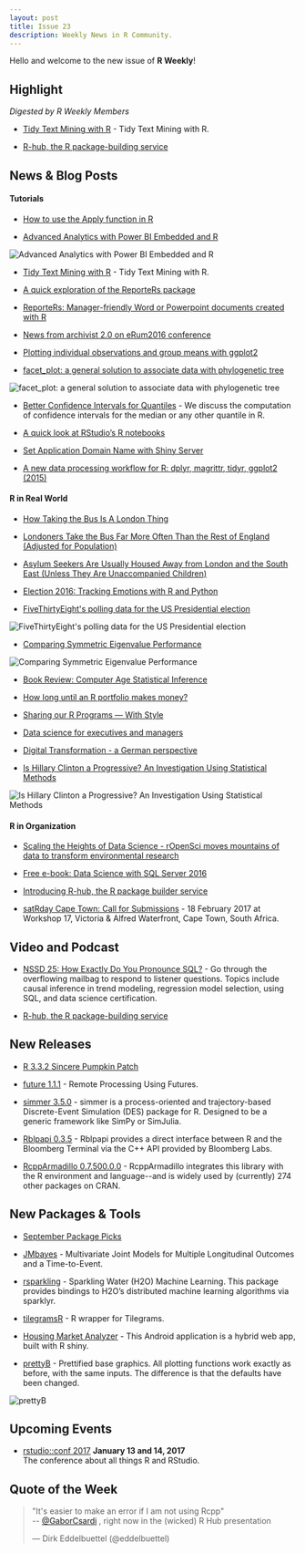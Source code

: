 ```yaml
---
layout: post
title: Issue 23
description: Weekly News in R Community.
---
```


Hello and welcome to the new issue of **R Weekly**!

## Highlight

*Digested by R Weekly Members*

+ [Tidy Text Mining with R](http://juliasilge.com/blog/Tidy-Text-Mining/) - Tidy Text Mining with R.

+ [R-hub, the R package-building service](https://www.r-consortium.org/events/2016/10/11/r-hub-public-beta)

## News & Blog Posts

#### Tutorials

+ [How to use the Apply function in R](http://crained.com/796/how-to-use-the-apply-function-in-r/)

+ [Advanced Analytics with Power BI Embedded and R](https://powerbi.microsoft.com/en-us/blog/r-in-pbie/)

![Advanced Analytics with Power BI Embedded and R](https://powerbicdn.azureedge.net/mediahandler/blog/media/PowerBI/blog/6d4730a1-4b6f-4686-b3ba-fbb368261d91.png)

+ [Tidy Text Mining with R](http://juliasilge.com/blog/Tidy-Text-Mining/) - Tidy Text Mining with R.

+ [A quick exploration of the ReporteRs package](https://statbandit.wordpress.com/2016/10/28/a-quick-exploration-of-reporters/)

+ [ReporteRs: Manager-friendly Word or Powerpoint documents created with R](http://blog.revolutionanalytics.com/2016/10/reporters.html)

+ [News from archivist 2.0 on eRum2016 conference](http://r-addict.com/2016/10/26/archivist-on-eRum2016.html)

+ [Plotting individual observations and group means with ggplot2](https://drsimonj.svbtle.com/plotting-individual-observations-and-group-means-with-ggplot2)

+ [facet_plot: a general solution to associate data with phylogenetic tree](https://guangchuangyu.github.io/2016/10/facet_plot-a-general-solution-to-associate-data-with-phylogenetic-tree/)

![facet_plot: a general solution to associate data with phylogenetic tree](https://guangchuangyu.github.io/blog_images/Bioconductor/ggtree/facet_plot_boxplot2.png)

+ [Better Confidence Intervals for Quantiles](http://staff.math.su.se/hoehle/blog/2016/10/23/quantileCI.html) - We discuss the computation of confidence intervals for the median or any other quantile in R. 

+ [A quick look at RStudio’s R notebooks](http://www.win-vector.com/blog/2016/10/a-quick-look-at-rstudios-r-notebooks/)

+ [Set Application Domain Name with Shiny Server](https://www.r-statistics.com/2016/10/set-application-domain-name-with-shiny-server/)

+ [A new data processing workflow for R: dplyr, magrittr, tidyr, ggplot2 (2015)](http://zevross.com/blog/2015/01/13/a-new-data-processing-workflow-for-r-dplyr-magrittr-tidyr-ggplot2/)

#### R in Real World

+ [How Taking the Bus Is A London Thing](http://rforjournalists.com/2016/10/23/how-taking-the-bus-is-a-london-thing/)

+ [Londoners Take the Bus Far More Often Than the Rest of England (Adjusted for Population)](http://rforjournalists.com/2016/10/24/londoners-take-bus-more-often-adjusted/)

+ [Asylum Seekers Are Usually Housed Away from London and the South East (Unless They Are Unaccompanied Children)](http://rforjournalists.com/2016/10/27/asylum-housing-london-south-east-children/)

+ [Election 2016: Tracking Emotions with R and Python](http://blog.revolutionanalytics.com/2016/10/debate-emotions.html)

+ [FiveThirtyEight's polling data for the US Presidential election](https://ellisp.github.io/blog/2016/10/29/538-pollsters)

![FiveThirtyEight's polling data for the US Presidential election](https://ellisp.github.io/img/0062-pollsters-cloud.svg)

+ [Comparing Symmetric Eigenvalue Performance](https://wrathematics.github.io/2016/10/28/comparing-symmetric-eigenvalue-performance/)

![Comparing Symmetric Eigenvalue Performance](https://wrathematics.github.io/assets/2016-eigen/eig_bench2.png)

+ [Book Review: Computer Age Statistical Inference](https://www.rstudio.com/rviews/2016/10/28/book-review-computer-age-statistical-inference/)

+ [How long until an R portfolio makes money?](http://www.arilamstein.com/blog/2016/10/26/long-r-portfolio-makes-money/)

+ [Sharing our R Programs — With Style](http://blog.revolutionanalytics.com/2016/10/sharing-r-code-with-style.html)

+ [Data science for executives and managers](http://www.win-vector.com/blog/2016/10/data-science-for-executives-and-managers/)

+ [Digital Transformation - a German perspective](https://flovv.github.io/Digital_Transformation/)

+ [Is Hillary Clinton a Progressive? An Investigation Using Statistical Methods ](https://ntguardian.wordpress.com/2016/10/25/hillary-clinton-progressive-statistics/)

![Is Hillary Clinton a Progressive? An Investigation Using Statistical Methods ](https://ntguardian.files.wordpress.com/2016/10/awsbks7ncfgfaaaaaelftksuqmcc.png)

#### R in Organization

+ [Scaling the Heights of Data Science - rOpenSci moves mountains of data to transform environmental research](https://nature.berkeley.edu/breakthroughs/opensci-data)

+ [Free e-book: Data Science with SQL Server 2016](http://blog.revolutionanalytics.com/2016/10/data-science-with-sql-server-2016.html)

+ [Introducing R-hub, the R package builder service](http://blog.revolutionanalytics.com/2016/10/r-hub-public-beta.html)

+ [satRday Cape Town: Call for Submissions](http://www.exegetic.biz/blog/2016/10/satrday-cape-town-call-submissions/) - 18 February 2017 at Workshop 17, Victoria & Alfred Waterfront, Cape Town, South Africa.


## Video and Podcast

+ [NSSD 25: How Exactly Do You Pronounce SQL?](https://soundcloud.com/nssd-podcast/episode-25-how-exactly-do-you-pronounce-sql) - Go through the overflowing mailbag to respond to listener questions. Topics include causal inference in trend modeling, regression model selection, using SQL, and data science certification.

+ [R-hub, the R package-building service](https://www.r-consortium.org/events/2016/10/11/r-hub-public-beta)

## New Releases

+ [R 3.3.2 Sincere Pumpkin Patch](https://stat.ethz.ch/pipermail/r-announce/2016/000608.html)

+ [future 1.1.1](http://www.jottr.org/2016/10/remote-processing-using-futures.html) - Remote Processing Using Futures.

+ [simmer 3.5.0](http://fishyoperations.com/2016/10/27/simmer-v350-released-on-cran.html) - simmer is a process-oriented and trajectory-based Discrete-Event Simulation (DES) package for R. Designed to be a generic framework like SimPy or SimJulia.

+ [Rblpapi 0.3.5](http://dirk.eddelbuettel.com/blog/2016/10/25/#rblpapi_0.3.5) - Rblpapi provides a direct interface between R and the Bloomberg Terminal via the C++ API provided by Bloomberg Labs.

+ [RcppArmadillo 0.7.500.0.0](http://dirk.eddelbuettel.com/blog/2016/10/22/#rcpparmadillo_0.7.500.0.0) - RcppArmadillo integrates this library with the R environment and language--and is widely used by (currently) 274 other packages on CRAN.

## New Packages & Tools

+ [September Package Picks](https://www.rstudio.com/rviews/2016/10/26/september-package-picks/)

+ [JMbayes](https://iprogn.blogspot.sg/2016/10/multivariate-joint-models-for-multiple.html) - Multivariate Joint Models for Multiple Longitudinal Outcomes and a Time-to-Event.

+ [rsparkling](http://spark.rstudio.com/h2o.html) - Sparkling Water (H2O) Machine Learning. This package provides bindings to H2O’s distributed machine learning algorithms via sparklyr.

+ [tilegramsR](https://github.com/bhaskarvk/tilegramsR) - R wrapper for Tilegrams.

+ [Housing Market Analyzer](https://play.google.com/store/apps/details?id=com.ericrayanderson.housingindexprices&hl=en) - This Android application is a hybrid web app, built with R shiny.

+ [prettyB](https://github.com/jumpingrivers/prettyB) - Prettified base graphics. All plotting functions work exactly as before, with the same inputs. The difference is that the defaults have been changed.

![prettyB](https://cdn.rawgit.com/jumpingrivers/prettyB/master/graphics/README-unnamed-chunk-4-1.png)

## Upcoming Events

+ [rstudio::conf 2017](https://www.rstudio.com/conference/)  **January 13 and 14, 2017** <br>
The conference about all things R and RStudio.<br /> 


## Quote of the Week

<blockquote class="twitter-tweet" data-lang="en"><p lang="en" dir="ltr">&quot;It&#39;s easier to make an error if I am not using Rcpp&quot;<br>-- <a href="https://twitter.com/GaborCsardi">@GaborCsardi</a> , right now in the (wicked) R Hub presentation</p>&mdash; Dirk Eddelbuettel (@eddelbuettel) <a href="https://twitter.com/eddelbuettel/status/790953188287393792"></a></blockquote>
